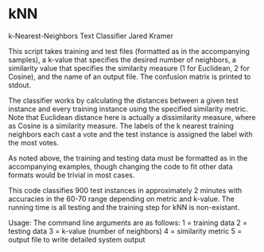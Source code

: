 kNN
===

k-Nearest-Neighbors Text Classifier
Jared Kramer

This script takes training and test files (formatted as in the accompanying samples), a k-value that specifies the desired number of neighbors, a similarity value that specifies the similarity measure (1 for Euclidean, 2 for Cosine), and the name of an output file. The confusion matrix is printed to stdout.

The classifier works by calculating the distances between a given test instance and every training instance using the specified similarity metric.  Note that Euclidean distance here is actually a dissimilarity measure, where as Cosine is a similarity measure. The labels of the k nearest training neighbors each cast a vote and the test instance is assigned the label with the most votes.

As noted above, the training and testing data must be formatted as in the accompanying examples, though changing the code to fit other data formats would be trivial in most cases.

This code classifies 900 test instances in approximately 2 minutes with accuracies in the 60-70 range depending on metric and k-value. The running time is all testing and the training step for kNN is non-existant.



Usage: The command line arguments are as follows: 
1 = training data
2 = testing data
3 = k-value (number of neighbors)
4 = similarity metric
5 = output file to write detailed system output 

